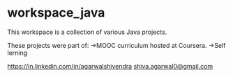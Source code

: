 # workspace_java

This workspace is a collection of various Java projects.

These projects were part of:
->MOOC curriculum hosted at Coursera.
->Self lerning 




https://in.linkedin.com/in/agarwalshivendra
shiva.agarwal0@gmail.com
